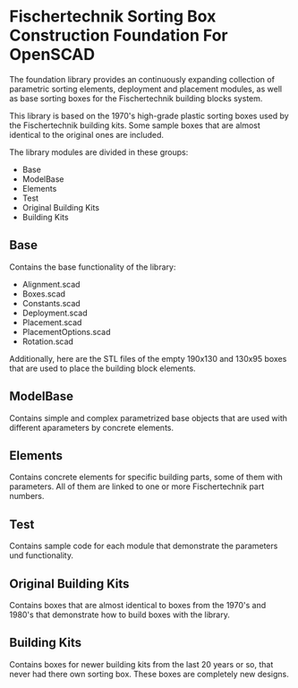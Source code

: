 # Fischertechnik Sorting Box Construction Foundation For OpenSCAD
The foundation library provides an continuously expanding collection of parametric sorting elements, deployment and placement modules, as well as base sorting boxes for the Fischertechnik building blocks system.

This library is based on the 1970's high-grade plastic sorting boxes used by the Fischertechnik building kits. Some sample boxes that are almost identical to the original ones are included.

The library modules are divided in these groups:
- Base
- ModelBase
- Elements
- Test
- Original Building Kits
- Building Kits

## Base
Contains the base functionality of the library:
- Alignment.scad
- Boxes.scad
- Constants.scad
- Deployment.scad
- Placement.scad
- PlacementOptions.scad
- Rotation.scad

Additionally, here are the STL files of the empty 190x130 and 130x95 boxes that are used to place the building block elements.

## ModelBase
Contains simple and complex parametrized base objects that are used with different aparameters by concrete elements.

## Elements
Contains concrete elements for specific building parts, some of them with parameters. All of them are linked to one or more Fischertechnik part numbers.

## Test
Contains sample code for each module that demonstrate the parameters und functionality.

## Original Building Kits
Contains boxes that are almost identical to boxes from the 1970's and 1980's that demonstrate how to build boxes with the library.

## Building Kits
Contains boxes for newer building kits from the last 20 years or so, that never had there own sorting box. These boxes are completely new designs.
